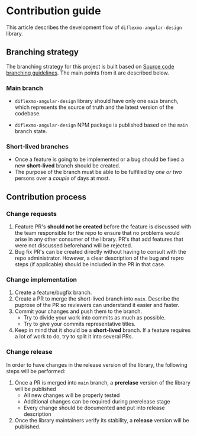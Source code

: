 # Contribution guide

This article describes the development flow of `diflexmo-angular-design` library.

## Branching strategy

The branching strategy for this project is built based on [Source code branching guidelines](https://dev.azure.com/diflexmo/Knowledge%20Base/_wiki/wikis/Wiki/402/Source-code-branching-guidelines). The main points from it are described below.

### Main branch

- `diflexmo-angular-design` library should have only one `main` branch, which represents the source of truth and the latest version of the codebase.

- `diflexmo-angular-design` NPM package is published based on the `main` branch state.

### Short-lived branches

- Once a feature is going to be implemented or a bug should be fixed a new **short-lived** branch should be created. 
- The purpose of the branch must be able to be fulfilled by *one or two* persons over a *couple* of days at most.

## Contribution process

### Change requests

1. Feature PR's **should not be created** before the feature is discussed with the team responsible for the repo to ensure that no problems would arise in any other consumer of the library. PR's that add features that were not discussed beforehand will be rejected.
2. Bug fix PR's can be created directly without having to consult with the repo administrator. However, a clear description of the bug and repro steps (if applicable) should be included in the PR in that case.

### Change implementation

1. Create a feature/bugfix branch.
2. Create a PR to merge the short-lived branch into `main`. Describe the puprose of the PR so reviewers can understand it easier and faster.
3. Commit your changes and push them to the branch. 
    * Try to divide your work into commits as much as possible.
    * Try to give your commits representative titles.
4. Keep in mind that it should be a **short-lived** branch. If a feature requires a lot of work to do, try to split it into several PRs.

### Change release

In order to have changes in the release version of the library, the following steps will be performed:
1. Once a PR is merged into `main` branch, a **prerelase** version of the library will be published
    * All new changes will be properly tested
    * Additional changes can be required during prerelease stage
    * Every change should be documented and put into release description
2. Once the library maintainers verify its stability, a **release** version will be published.
